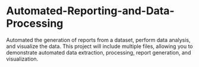 # Automated-Reporting-and-Data-Processing
Automated the generation of reports from a dataset, perform data analysis, and visualize the data. This project will include multiple files, allowing you to demonstrate automated data extraction, processing, report generation, and visualization.
